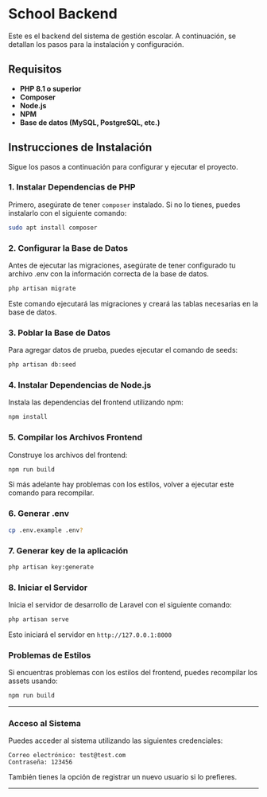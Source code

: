 # School Backend

Este es el backend del sistema de gestión escolar. A continuación, se detallan los pasos para la instalación y configuración.

## Requisitos

- **PHP 8.1 o superior**
- **Composer**
- **Node.js**
- **NPM**
- **Base de datos (MySQL, PostgreSQL, etc.)**

## Instrucciones de Instalación

Sigue los pasos a continuación para configurar y ejecutar el proyecto.

### 1. Instalar Dependencias de PHP

Primero, asegúrate de tener `composer` instalado. Si no lo tienes, puedes instalarlo con el siguiente comando:

```bash
sudo apt install composer
```
### 2. Configurar la Base de Datos

Antes de ejecutar las migraciones, asegúrate de tener configurado tu archivo .env con la información correcta de la base de datos.

```bash
php artisan migrate
```

Este comando ejecutará las migraciones y creará las tablas necesarias en la base de datos.
### 3. Poblar la Base de Datos

Para agregar datos de prueba, puedes ejecutar el comando de seeds:

```bash
php artisan db:seed
```

### 4. Instalar Dependencias de Node.js

Instala las dependencias del frontend utilizando npm:


```bash
npm install
```

### 5. Compilar los Archivos Frontend

Construye los archivos del frontend:

```bash
npm run build
```
Si más adelante hay problemas con los estilos, volver a ejecutar este comando para recompilar.

### 6. Generar .env

```bash
cp .env.example .env?
```

### 7. Generar key de la aplicación

```bash
php artisan key:generate
```

### 8. Iniciar el Servidor

Inicia el servidor de desarrollo de Laravel con el siguiente comando:

```bash
php artisan serve
```
Esto iniciará el servidor en `http://127.0.0.1:8000`

### Problemas de Estilos

Si encuentras problemas con los estilos del frontend, puedes recompilar los assets usando:
```bash
npm run build
```

-----------------


### Acceso al Sistema

Puedes acceder al sistema utilizando las siguientes credenciales:

    Correo electrónico: test@test.com
    Contraseña: 123456

También tienes la opción de registrar un nuevo usuario si lo prefieres.

-----------------
